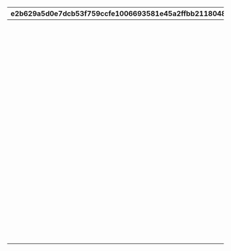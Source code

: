 |e2b629a5d0e7dcb53f759ccfe1006693581e45a2ffbb2118048d7b1fba13fb2c|0cd94ad8c4bc0c5cb18a4394256c28343cc77802714ad899d9df8eb2c045a070|c9fafe25c3cebb16cde8983f185f7673b712e3effe57676edf2f68b56cd86d6b|f02a40f349a035d9793431045abe7677f7b23cea830eb9514c3df54c69bf91f3|f9ad997f6061cd72a0bb68ea2b97d818da402f659f3f3218bf4f58fe1c4046a4|da24950f02a7baa0c7aa790bd4b84f9998bf2254e481e1a9f5903b3586c53aa6|f0a029664681dd5f33584f2b9956c2180c9c3f7b75602a6ca047dec367581b67|
| --- | --- | --- | --- | --- | --- | --- |
||10008111|1|0|1|0|10008101|
||10008115|1|0|2|0|10008112|
||10008103|3|0|3|0|10008101|
||10008115|3|0|4|0|10008105|
||150|4|0|5|0|10008112|
||10028111|1|0|6|0|10028101|
||10028115|1|0|7|0|10028112|
||10028103|3|0|8|0|10028101|
||10028115|3|0|9|0|10028105|
||150|4|0|10|0|10028112|
||20012104|11|20012107|11|0|20012104|
||20012108|11|20012109|12|0|20012108|
||20012110|11|20012114|13|0|20012110|
||20012115|11|20012115|14|0|20012115|
||120|4|0|15|0|20012110|
||20008111|1|0|16|0|20008101|
||20008115|1|0|17|0|20008112|
||20008103|3|0|18|0|20008101|
||20008115|3|0|19|0|20008105|
||150|4|0|20|0|20008112|